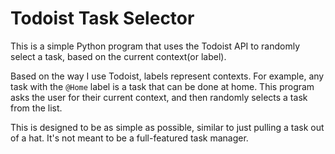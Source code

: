 # Todoist Task Selector

This is a simple Python program that uses the Todoist API to randomly select a
task, based on the current context(or label).

Based on the way I use Todoist, labels represent contexts. For example, any task
with the `@Home` label is a task that can be done at home. This program asks the
user for their current context, and then randomly selects a task from the list.

This is designed to be as simple as possible, similar to just pulling a task out
of a hat. It's not meant to be a full-featured task manager.
